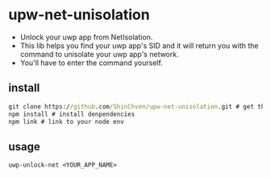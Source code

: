 # upw-net-unisolation

- Unlock your uwp app from NetIsolation. 
- This lib helps you find your uwp app's SID and it will return you with the command to unisolate your uwp app's network.
- You'll have to enter the command yourself.

## install

```cmd
git clone https://github.com/ShinChven/upw-net-unisolation.git # get the source
npm install # install denpendencies
npm link # link to your node env
```

## usage

```cmd
uwp-unlock-net <YOUR_APP_NAME>
```
